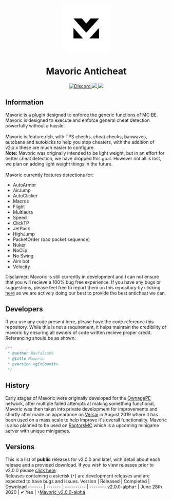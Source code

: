 <div align="center">
  <p>
    <img width="150" alt="portfolio_view" src="https://raw.githubusercontent.com/Bavfalcon9/Mavoric/v2.0.0/resources/assets/mavoric_black_and_white.png">
  </p>
  <p>
    <h1> Mavoric Anticheat</h1>
    <a href="https://discord.gg/2humhkN">
      <img src="https://discordapp.com/api/guilds/683167375771828277/embed.png" alt="Discord">
    </a>
    <a href="https://poggit.pmmp.io/p/Mavoric">
      <img src="https://poggit.pmmp.io/shield.state/Mavoric">
    </a>
    <a href="https://poggit.pmmp.io/p/Mavoric">
      <img src="https://poggit.pmmp.io/shield.api/Mavoric">
    </a>
  </p>
</div>

## Information
Mavoric is a plugin designed to enforce the generic functions of MC:BE. Mavoric is designed to execute and enforce 
general cheat detection powerfully without a hassle. <br /><br />
Mavoric is feature rich, with TPS checks, cheat checks, banwaves, autobans and autokicks to help you stop cheaters, with the addition of v2.x.x these are much easier to configure.<br />
**Note:** Mavoric was originally intended to be light weight, but in an effort for better cheat detection, we have dropped this goal.
However not all is lost, we plan on adding light weight things in the future.
<br /><br />
Mavoric currently features detections for:
 - AutoArmor
 - AirJump
 - AutoClicker
 - Macros
 - Flight
 - Multiaura
 - Speed
 - ClickTP
 - JetPack
 - HighJump
 - PacketOrder (bad packet sequence)
 - Nuker
 - NoClip
 - No Swing
 - Aim bot
 - Velocity

Disclaimer: Mavoric is still currently in development and I can not ensure that you will recieve a 100% bug free experience.
If you have any bugs or suggestions, please feel free to report them on this repository by clicking [here](https://github.com/Bavfalcon9/Mavoric/issues/new) as we are actively doing our best to provide the best anticheat we can.

## Developers
If you use any code present here, please have the code reference this repository. 
While this is not a requirement, it helps maintain the credibility of mavoric by ensuring all owners of code written recieve proper credit. <br />
Referencing should be as shown: 
```php
/**
 * @author Bavfalcon9
 * @title Mavoric
 * @version <gitCommit>
 */
```

## History
Early stages of Mavoric were originally developed for the [OwnagePE](shop.ownagepe.com) network, 
after multiple failed attempts at making something functional, Mavoric was then taken into private development 
for improvements and shortly after made an appearance on [Versai](versai.pro) in August 2019 where it has been 
used on a mass scale to help improve it's overall functionality. Mavoric is also planned to be used on [RaptorsMC](discord.raptorsmc.com)
which is a upcoming minigame server with unique minigames.

## Versions
This is a list of **public** releases for v2.0.0 and later, with detail about each release and a provided download. 
If you wish to view releases prior to v2.0.0 please [click here](https://github.com/Bavfalcon9/Mavoric/tree/v2.0.0/resources/github/Releases.md)<br/>
Releases containing a asterisk (`*`) are development releases and are expected to have bugs and issues.
Version | Released | Completed | Download 
------- | ------- | ---------- | --------
v2.0.0-alpha`*` | June 28th 2020 | ✔ Yes | `*`[Mavoric_v2.0.0-alpha](https://github.com/Bavfalcon9/Mavoric/releases/download/v2.0.0/Mavoric_v2.0.0.phar)
